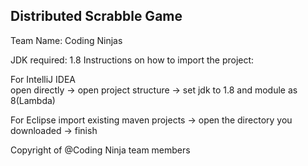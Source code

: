 ## Distributed Scrabble Game  

Team Name: Coding Ninjas 

JDK required: 1.8
Instructions on how to import the project:

For IntelliJ IDEA  
open directly -> open project structure -> set jdk to 1.8 and module as 8(Lambda)

For Eclipse
import existing maven projects -> open the directory you downloaded -> finish

Copyright of @Coding Ninja team members 
